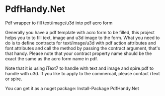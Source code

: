 # PdfHandy.Net
Pdf wrapper to fill text/image/u3d into pdf acro form

Generally you have a pdf template with acro form to be filled, this project helps you to to fill text, image and u3d image to the form.
What you need to do is to define contracts for text/image/u3d with pdf action attributes and font attributes and call the method by passing the contract argument, that's that handy. Please note that your contract property name should be the exact the same as the acro form name in pdf.

Note that it is using iText7 to handle with text and image and spire.pdf to handle with u3d. If you like to apply to the commercail, please contact iText or spire.

You can get it as a nuget package: Install-Package PdfHandy.Net
